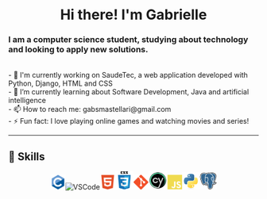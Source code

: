 # <h1 align="center"><br>Hi there! I'm Gabrielle</h1>

### I am a computer science student, studying about technology and looking to apply new solutions.
<br>
- 🔭 I'm currently working on SaudeTec, a web application developed with Python, Django, HTML and CSS <br>
- 🌱 I’m currently learning about Software Development, Java and artificial intelligence <br>
- 📫 How to reach me: gabsmastellari@gmail.com <br>
- ⚡ Fun fact: I love playing online games and watching movies and series!

---

## 🚀 Skills

 <p align = "center">
<img src="https://raw.githubusercontent.com/devicons/devicon/master/icons/c/c-original.svg" alt="c" width="30" height="30"/><img   
<img src="https://github.com/keikomori/icons-badges/blob/master/icons/VSCode/vscode.svg" alt="VSCode" width="30" height="30"/><img                                                                                    
<img src="https://raw.githubusercontent.com/devicons/devicon/1119b9f84c0290e0f0b38982099a2bd027a48bf1/icons/html5/html5-plain.svg" alt="html5" width="30" height="30"/><img
<img src="https://raw.githubusercontent.com/devicons/devicon/2809b567852a4648062a2d3e7c1c531367458c0b/icons/css3/css3-original-wordmark.svg" alt="css3" width="37" height="37"/><img
<img src="https://raw.githubusercontent.com/devicons/devicon/master/icons/git/git-original.svg" alt="git" width="30" height="30"/><img                                            
<img src="https://raw.githubusercontent.com/vscode-icons/vscode-icons/74220b6f8389ad5c5d9f68b2029d91460de2b374/icons/file_type_cypress.svg" alt="cypress" width="38" height="37"/><img 
<img src="https://raw.githubusercontent.com/devicons/devicon/1119b9f84c0290e0f0b38982099a2bd027a48bf1/icons/javascript/javascript-plain.svg" alt="js" width="30" height="30"/><img 
<img src="https://github.com/devicons/devicon/blob/master/icons/python/python-original.svg" alt="python" width="35" height="35"/><img  
<img src="https://github.com/devicons/devicon/blob/master/icons/postgresql/postgresql-original.svg" alt="postgresql" width="35" height="35"/><img    
</a>
 <p align="center"> 
